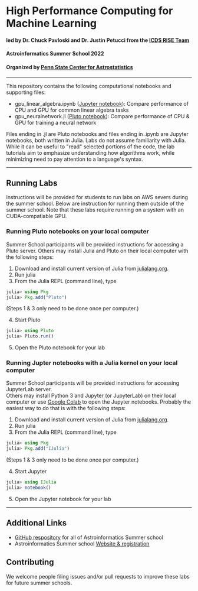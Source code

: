 # High Performance Computing for Machine Learning

#### led by Dr. Chuck Pavloski and Dr. Justin Petucci from the [ICDS RISE Team](https://www.icds.psu.edu/computing-services/rise/rise-team-members/) 
#### Astroinformatics Summer School 2022 
#### Organized by [Penn State Center for Astrostatistics](https://sites.psu.edu/astrostatistics/)

-----
This repository contains the following computational notebooks and supporting files: 
- gpu_linear_algebra.ipynb ([Jupyter notebook](https://github.com/Astroinformatics/HighPerformanceComputing/blob/main/gpu_linear_algebra.ipynb)):  Compare performance of CPU and GPU for common linear algebra tasks
- gpu_neuralnetwork.jl ([Pluto notebook](https://astroinformatics.github.io/HighPerformanceComputing/gpu_neuralnetwork.jl.html)):  Compare performance of CPU & GPU for training a neural network

Files ending in .jl are Pluto notebooks and files ending in .ipynb are Jupyter notebooks, both written in Julia.
Labs do not assume familiarity with Julia.  While it can be useful to "read" selected portions of the code, the lab tutorials aim to emphasize understanding how algorithms work, while minimizing need to pay attention to a language's syntax.

---
## Running Labs
Instructions will be provided for students to run labs on AWS severs during the summer school.  Below are instruction for running them outside of the summer school.  Note that these labs require running on a system with an CUDA-compatiable GPU.

### Running Pluto notebooks on your local computer
Summer School participants will be provided instructions for accessing a Pluto server.  Others may install Julia and Pluto on their local computer with the following steps:
1.  Download and install current version of Julia from [julialang.org](https://julialang.org/downloads/).
2.  Run julia
3.  From the Julia REPL (command line), type
```julia
julia> using Pkg
julia> Pkg.add("Pluto")
```
(Steps 1 & 3 only need to be done once per computer.)

4.  Start Pluto
```julia
julia> using Pluto
julia> Pluto.run()
```
5.  Open the Pluto notebook for your lab

### Running Jupter notebooks with a Julia kernel on your local computer
Summer School participants will be provided instructions for accessing JupyterLab server.  
Others may install Python 3 and Jupyter (or JupyterLab) on their local computer or use [Google Colab](https://colab.research.google.com/) to open the Jupyter notebooks.  Probably the easiest way to do that is with the following steps:
1.  Download and install current version of Julia from [julialang.org](https://julialang.org/downloads/).
2.  Run julia
3.  From the Julia REPL (command line), type
```julia
julia> using Pkg
julia> Pkg.add("IJulia")
```
(Steps 1 & 3 only need to be done once per computer.)

4.  Start Jupyter
```julia
julia> using IJulia
julia> notebook()
```
5.  Open the Jupyter notebook for your lab

---
## Additional Links
- [GitHub respository](https://github.com/Astroinformatics/SummerSchool2022) for all of Astroinformatics Summer school
- Astroinformatics Summer school [Website & registration](https://sites.psu.edu/astrostatistics/astroinfo-su22/)

## Contributing
We welcome people filing issues and/or pull requests to improve these labs for future summer schools.
